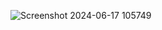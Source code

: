 ![Screenshot 2024-06-17 105749](https://github.com/trivien11vn/REAL-ESTATE-PROJECT/assets/117751980/4878734f-986b-4805-bbfc-c6b1fd26e752)
